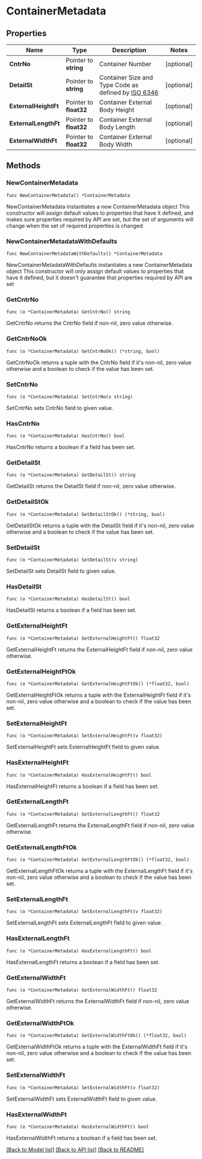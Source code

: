 # ContainerMetadata

## Properties

Name | Type | Description | Notes
------------ | ------------- | ------------- | -------------
**CntrNo** | Pointer to **string** | Container Number | [optional] 
**DetailSt** | Pointer to **string** | Container Size and Type Code as defined by [ISO 6346](https://en.wikipedia.org/wiki/ISO_6346#Size_and_type_codes) | [optional] 
**ExternalHeightFt** | Pointer to **float32** | Container External Body Height | [optional] 
**ExternalLengthFt** | Pointer to **float32** | Container External Body Length | [optional] 
**ExternalWidthFt** | Pointer to **float32** | Container External Body Width | [optional] 

## Methods

### NewContainerMetadata

`func NewContainerMetadata() *ContainerMetadata`

NewContainerMetadata instantiates a new ContainerMetadata object
This constructor will assign default values to properties that have it defined,
and makes sure properties required by API are set, but the set of arguments
will change when the set of required properties is changed

### NewContainerMetadataWithDefaults

`func NewContainerMetadataWithDefaults() *ContainerMetadata`

NewContainerMetadataWithDefaults instantiates a new ContainerMetadata object
This constructor will only assign default values to properties that have it defined,
but it doesn't guarantee that properties required by API are set

### GetCntrNo

`func (o *ContainerMetadata) GetCntrNo() string`

GetCntrNo returns the CntrNo field if non-nil, zero value otherwise.

### GetCntrNoOk

`func (o *ContainerMetadata) GetCntrNoOk() (*string, bool)`

GetCntrNoOk returns a tuple with the CntrNo field if it's non-nil, zero value otherwise
and a boolean to check if the value has been set.

### SetCntrNo

`func (o *ContainerMetadata) SetCntrNo(v string)`

SetCntrNo sets CntrNo field to given value.

### HasCntrNo

`func (o *ContainerMetadata) HasCntrNo() bool`

HasCntrNo returns a boolean if a field has been set.

### GetDetailSt

`func (o *ContainerMetadata) GetDetailSt() string`

GetDetailSt returns the DetailSt field if non-nil, zero value otherwise.

### GetDetailStOk

`func (o *ContainerMetadata) GetDetailStOk() (*string, bool)`

GetDetailStOk returns a tuple with the DetailSt field if it's non-nil, zero value otherwise
and a boolean to check if the value has been set.

### SetDetailSt

`func (o *ContainerMetadata) SetDetailSt(v string)`

SetDetailSt sets DetailSt field to given value.

### HasDetailSt

`func (o *ContainerMetadata) HasDetailSt() bool`

HasDetailSt returns a boolean if a field has been set.

### GetExternalHeightFt

`func (o *ContainerMetadata) GetExternalHeightFt() float32`

GetExternalHeightFt returns the ExternalHeightFt field if non-nil, zero value otherwise.

### GetExternalHeightFtOk

`func (o *ContainerMetadata) GetExternalHeightFtOk() (*float32, bool)`

GetExternalHeightFtOk returns a tuple with the ExternalHeightFt field if it's non-nil, zero value otherwise
and a boolean to check if the value has been set.

### SetExternalHeightFt

`func (o *ContainerMetadata) SetExternalHeightFt(v float32)`

SetExternalHeightFt sets ExternalHeightFt field to given value.

### HasExternalHeightFt

`func (o *ContainerMetadata) HasExternalHeightFt() bool`

HasExternalHeightFt returns a boolean if a field has been set.

### GetExternalLengthFt

`func (o *ContainerMetadata) GetExternalLengthFt() float32`

GetExternalLengthFt returns the ExternalLengthFt field if non-nil, zero value otherwise.

### GetExternalLengthFtOk

`func (o *ContainerMetadata) GetExternalLengthFtOk() (*float32, bool)`

GetExternalLengthFtOk returns a tuple with the ExternalLengthFt field if it's non-nil, zero value otherwise
and a boolean to check if the value has been set.

### SetExternalLengthFt

`func (o *ContainerMetadata) SetExternalLengthFt(v float32)`

SetExternalLengthFt sets ExternalLengthFt field to given value.

### HasExternalLengthFt

`func (o *ContainerMetadata) HasExternalLengthFt() bool`

HasExternalLengthFt returns a boolean if a field has been set.

### GetExternalWidthFt

`func (o *ContainerMetadata) GetExternalWidthFt() float32`

GetExternalWidthFt returns the ExternalWidthFt field if non-nil, zero value otherwise.

### GetExternalWidthFtOk

`func (o *ContainerMetadata) GetExternalWidthFtOk() (*float32, bool)`

GetExternalWidthFtOk returns a tuple with the ExternalWidthFt field if it's non-nil, zero value otherwise
and a boolean to check if the value has been set.

### SetExternalWidthFt

`func (o *ContainerMetadata) SetExternalWidthFt(v float32)`

SetExternalWidthFt sets ExternalWidthFt field to given value.

### HasExternalWidthFt

`func (o *ContainerMetadata) HasExternalWidthFt() bool`

HasExternalWidthFt returns a boolean if a field has been set.


[[Back to Model list]](../README.md#documentation-for-models) [[Back to API list]](../README.md#documentation-for-api-endpoints) [[Back to README]](../README.md)


